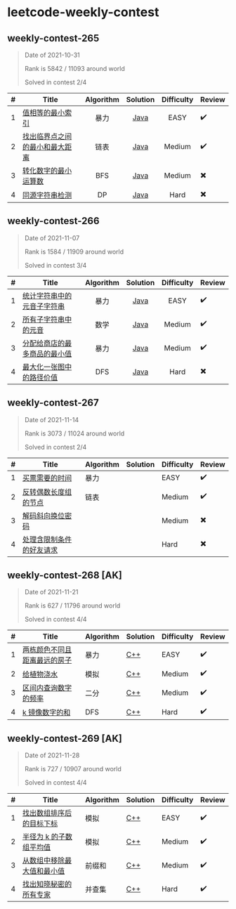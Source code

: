 # leetcode-weekly-contest

## weekly-contest-265

> Date of 2021-10-31
>
> Rank is 5842 / 11093 around world
>
> Solved in contest 2/4

|  #   | Title                                                        | Algorithm |                           Solution                           | Difficulty | Review                   |
| :--: | ------------------------------------------------------------ | :-------: | :----------------------------------------------------------: | :--------: | ------------------------ |
|  1   | [值相等的最小索引](https://leetcode-cn.com/problems/smallest-index-with-equal-value/) |   暴力    | [Java](https://github.com/mbfjllybl/leetcode-weekly-contest/blob/master/weeklyContest/weeklyContest265/problem1/Solution.java) |    EASY    | :heavy_check_mark:       |
|  2   | [找出临界点之间的最小和最大距离](https://leetcode-cn.com/problems/find-the-minimum-and-maximum-number-of-nodes-between-critical-points/) |   链表    | [Java](https://github.com/mbfjllybl/leetcode-weekly-contest/blob/master/weeklyContest/weeklyContest265/problem2/Solution.java) |   Medium   | :heavy_check_mark:       |
|  3   | [转化数字的最小运算数](https://leetcode-cn.com/problems/minimum-operations-to-convert-number/) |    BFS    | [Java](https://github.com/mbfjllybl/leetcode-weekly-contest/blob/master/weeklyContest/weeklyContest265/problem3/Solution.java) |   Medium   | :heavy_multiplication_x: |
|  4   | [同源字符串检测](https://leetcode-cn.com/problems/check-if-an-original-string-exists-given-two-encoded-strings/) |    DP     | [Java](https://github.com/mbfjllybl/leetcode-weekly-contest/blob/master/weeklyContest/weeklyContest265/problem4/Solution.java) |    Hard    | :heavy_multiplication_x: |

## weekly-contest-266

> Date of 2021-11-07
>
> Rank is 1584 / 11909 around world
>
> Solved in contest 3/4

|  #   | Title                                                        | Algorithm |                           Solution                           | Difficulty | Review                   |
| :--: | ------------------------------------------------------------ | :-------: | :----------------------------------------------------------: | :--------: | ------------------------ |
|  1   | [统计字符串中的元音子字符串](https://leetcode-cn.com/problems/count-vowel-substrings-of-a-string/) |   暴力    | [Java](https://github.com/mbfjllybl/leetcode-weekly-contest/blob/master/weeklyContest/weeklyContest266/problem1/Solution.java) |    EASY    | :heavy_check_mark:       |
|  2   | [所有子字符串中的元音](https://leetcode-cn.com/problems/vowels-of-all-substrings/) |   数学    | [Java](https://github.com/mbfjllybl/leetcode-weekly-contest/blob/master/weeklyContest/weeklyContest266/problem2/Solution.java) |   Medium   | :heavy_check_mark:       |
|  3   | [分配给商店的最多商品的最小值](https://leetcode-cn.com/problems/minimized-maximum-of-products-distributed-to-any-store/) |   暴力    | [Java](https://github.com/mbfjllybl/leetcode-weekly-contest/blob/master/weeklyContest/weeklyContest266/problem3/Solution.java) |   Medium   | :heavy_check_mark:       |
|  4   | [最大化一张图中的路径价值](https://leetcode-cn.com/problems/maximum-path-quality-of-a-graph/) |    DFS    | [Java](https://github.com/mbfjllybl/leetcode-weekly-contest/blob/master/weeklyContest/weeklyContest266/problem4/Solution.java) |    Hard    | :heavy_multiplication_x: |

## weekly-contest-267

> Date of 2021-11-14
>
> Rank is 3073 / 11024 around world
>
> Solved in contest 2/4

| #    | Title                                                        | Algorithm | Solution | Difficulty | Review                   |
| ---- | ------------------------------------------------------------ | --------- | -------- | ---------- | ------------------------ |
| 1    | [买票需要的时间](https://leetcode-cn.com/problems/time-needed-to-buy-tickets/) | 暴力      |          | EASY       | :heavy_check_mark:       |
| 2    | [反转偶数长度组的节点](https://leetcode-cn.com/problems/reverse-nodes-in-even-length-groups/) | 链表      |          | Medium     | :heavy_check_mark:       |
| 3    | [解码斜向换位密码](https://leetcode-cn.com/problems/decode-the-slanted-ciphertext/) |           |          | Medium     | :heavy_multiplication_x: |
| 4    | [处理含限制条件的好友请求](https://leetcode-cn.com/problems/process-restricted-friend-requests/) |           |          | Hard       | :heavy_multiplication_x: |

## weekly-contest-268 [AK]

> Date of 2021-11-21
>
> Rank is 627 / 11796 around world
>
> Solved in contest 4/4

| #    | Title                                                        | Algorithm | Solution                                                     | Difficulty | Review             |
| ---- | ------------------------------------------------------------ | --------- | ------------------------------------------------------------ | ---------- | ------------------ |
| 1    | [两栋颜色不同且距离最远的房子](https://leetcode-cn.com/problems/two-furthest-houses-with-different-colors/) | 暴力      | [C++](https://github.com/mbfjllybl/leetcode-weekly-contest/blob/master/weeklyContest/weeklyContest268/problem1/Solution.cpp) | EASY       | :heavy_check_mark: |
| 2    | [给植物浇水](https://leetcode-cn.com/problems/watering-plants/) | 模拟      | [C++](https://github.com/mbfjllybl/leetcode-weekly-contest/blob/master/weeklyContest/weeklyContest268/problem2/Solution.cpp) | Medium     | :heavy_check_mark: |
| 3    | [区间内查询数字的频率](https://leetcode-cn.com/problems/range-frequency-queries/) | 二分      | [C++](https://github.com/mbfjllybl/leetcode-weekly-contest/blob/master/weeklyContest/weeklyContest268/problem3/Solution.cpp) | Medium     | :heavy_check_mark: |
| 4    | [k 镜像数字的和](https://leetcode-cn.com/problems/sum-of-k-mirror-numbers/) | DFS       | [C++](https://github.com/mbfjllybl/leetcode-weekly-contest/blob/master/weeklyContest/weeklyContest268/problem4/Solution.cpp) | Hard       | :heavy_check_mark: |

## weekly-contest-269 [AK]

> Date of 2021-11-28
>
> Rank is 727 / 10907 around world
>
> Solved in contest 4/4

| #    | Title                                                        | Algorithm | Solution                                                     | Difficulty | Review             |
| ---- | ------------------------------------------------------------ | --------- | ------------------------------------------------------------ | ---------- | ------------------ |
| 1    | [找出数组排序后的目标下标](https://leetcode-cn.com/problems/find-target-indices-after-sorting-array/) | 模拟      | [C++](https://github.com/mbfjllybl/leetcode-weekly-contest/blob/master/weeklyContest/weeklyContest269/problem1/Solution.cpp) | EASY       | :heavy_check_mark: |
| 2    | [半径为 k 的子数组平均值](https://leetcode-cn.com/problems/k-radius-subarray-averages/) | 模拟      | [C++](https://github.com/mbfjllybl/leetcode-weekly-contest/blob/master/weeklyContest/weeklyContest269/problem2/Solution.cpp) | Medium     | :heavy_check_mark: |
| 3    | [从数组中移除最大值和最小值](https://leetcode-cn.com/problems/removing-minimum-and-maximum-from-array/) | 前缀和    | [C++](https://github.com/mbfjllybl/leetcode-weekly-contest/blob/master/weeklyContest/weeklyContest269/problem3/Solution.cpp) | Medium     | :heavy_check_mark: |
| 4    | [找出知晓秘密的所有专家](https://leetcode-cn.com/problems/find-all-people-with-secret/) | 并查集    | [C++](https://github.com/mbfjllybl/leetcode-weekly-contest/blob/master/weeklyContest/weeklyContest269/problem4/Solution.cpp) | Hard       | :heavy_check_mark: |
